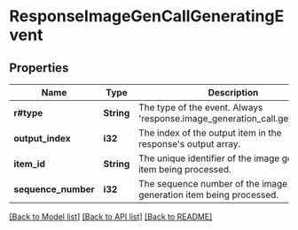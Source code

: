 # ResponseImageGenCallGeneratingEvent

## Properties

Name | Type | Description | Notes
------------ | ------------- | ------------- | -------------
**r#type** | **String** | The type of the event. Always 'response.image_generation_call.generating'. | 
**output_index** | **i32** | The index of the output item in the response's output array. | 
**item_id** | **String** | The unique identifier of the image generation item being processed. | 
**sequence_number** | **i32** | The sequence number of the image generation item being processed. | 

[[Back to Model list]](../README.md#documentation-for-models) [[Back to API list]](../README.md#documentation-for-api-endpoints) [[Back to README]](../README.md)


